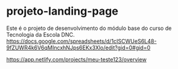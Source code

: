 # projeto-landing-page 
Este é o projeto de desenvolvimento do módulo base do curso de Tecnologia da Escola DNC.
https://docs.google.com/spreadsheets/d/1cISCWUeS6L48-9fZUWR4k6V6qMIncxhNJps6EKx3Xlo/edit?gid=0#gid=0

https://app.netlify.com/projects/meu-teste123/overview
